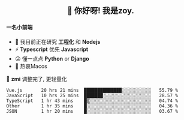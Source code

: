 <h2 align="center">👋 你好呀! 我是zoy.</h2>

#### 一名小前端

- 🌱 我目前正在研究 **工程化** 和 **Nodejs**
- ⚡ **Typescript** 优先 **Javascript**
- 😜 懂一点点 **Python** or **Django**
- 🚀 热衷Macos

🌟 **zmi** 调整完了, 更轻量化




<!--
**l-zoy/l-zoy** is a ✨ _special_ ✨ repository because its `README.md` (this file) appears on your GitHub profile.

Here are some ideas to get you started:

- 🔭 I’m currently working on ...
- 🌱 I’m currently learning ...
- 👯 I’m looking to collaborate on ...
- 🤔 I’m looking for help with ...
- 💬 Ask me about ...
- 📫 How to reach me: ...
- 😄 Pronouns: ...
- ⚡ Fun fact: ...
-->

<!--START_SECTION:waka-->
```text
Vue.js       20 hrs 21 mins  ██████████████░░░░░░░░░░░   55.79 % 
JavaScript   10 hrs 25 mins  ███████░░░░░░░░░░░░░░░░░░   28.57 % 
TypeScript   1 hr 43 mins    █▒░░░░░░░░░░░░░░░░░░░░░░░   04.74 % 
Other        1 hr 35 mins    █░░░░░░░░░░░░░░░░░░░░░░░░   04.36 % 
JSON         1 hr 20 mins    █░░░░░░░░░░░░░░░░░░░░░░░░   03.67 % 
```
<!--END_SECTION:waka-->
